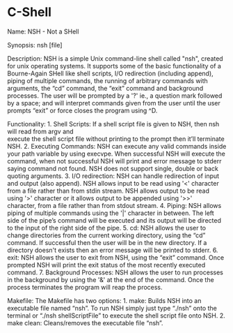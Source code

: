 # C-Shell
Name:
    NSH - Not a SHell 

Synopsis: 
    nsh [file]

Description:
    NSH is a simple Unix command-line shell called "nsh", created for unix operating 
    systems. It supports some of the basic functionality of a Bourne-Again SHell like shell 
    scripts, I/O redirection (including append), piping of multiple commands, the running of 
    arbitrary commands with arguments, the “cd” command, the “exit” command and 
    background processes. The user will be prompted by a '?' ie., a question mark followed 
    by a space; and will interpret commands given from the user until the user prompts “exit” 
    or force closes the program using ^D. 

Functionality:
    1.  Shell Scripts: If a shell script file is given to NSH, then nsh will read from argv and  
        execute the shell script file without printing to the prompt then it’ll terminate NSH.
    2.  Executing Commands: NSH can execute any valid commands inside your path variable
        by using execvpe. When successful NSH will execute the command, when not successful 
        NSH will print and error message to stderr saying command not found. NSH does not 
        support single, double or back quoting arguments.
    3.  I/O redirection:  NSH can handle redirection of input and output (also append). NSH 
        allows input to be read using '<' character from a file rather than from stdin stream.  NSH 
        allows output to be read using '>'  character or it allows output to be appended using '>>'  
        character, from a file rather than from stdout stream. 
    4.  Piping: NSH allows piping of multiple commands using the '|'  character in between. The 
        left side of the pipe’s command will be executed and its output will be directed to the 
        input of the right side of the pipe. 
    5.  cd: NSH allows the user to change directories from the current working directory, using 
        the “cd” command. If successful then the user will be in the new directory. If a directory 
        doesn't exists then an error message will be printed to stderr. 
    6.  exit: NSH allows the user to exit from NSH, using the “exit” command. Once prompted 
        NSH will print the exit status of the most recently executed command.
    7.  Background Processes: NSH allows the user to run processes in  the background by using 
        the '&' at the end of the command. Once the process terminates the program will reap the 
        process. 

Makefile:
    The Makefile has two options:
        1.  make: Builds NSH into an executable file named “nsh”. To run NSH simply just 
            type “./nsh” onto the terminal or “./nsh shellScriptFile” to execute the shell script 
            file onto NSH.
        2.  make clean: Cleans/removes the executable file “nsh”.
